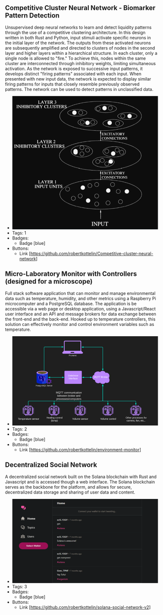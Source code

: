 ## Competitive Cluster Neural Network - Biomarker Pattern Detection
Unsupervised deep neural networks to learn and detect liquidity patterns through the use of a competitive clustering architecture. In this design written in both Rust and Python, input stimuli activate specific neurons in the initial layer of the network. The outputs from these activated neurons are subsequently amplified and directed to clusters of nodes in the second layer and higher layers within a hierarchical structure. In each cluster, only a single node is allowed to "fire." To achieve this, nodes within the same cluster are interconnected through inhibitory weights, limiting simultaneous activation. As the network is exposed to successive input patterns, it develops distinct "firing patterns" associated with each input. When presented with new input data, the network is expected to display similar firing patterns for inputs that closely resemble previously observed patterns. The network can be used to detect patterns in unclassified data.
- ![600x200](../assets/neural.png)
- Tags: 1
- Badges:
  - Badge [blue]
- Buttons:
  - Link [https://github.com/robertkottelin/Competitive-cluster-neural-network]

## Micro-Laboratory Monitor with Controllers (designed for a microscope)
Full stack software application that can monitor and manage environmental data such as temperature, humidity, and other metrics using a Raspberry Pi microcomputer and a PostgreSQL database. The application is be accessible via a web page or desktop application, using a Javascript/React user interface and an API and message brokers for data exchange between the front-end and the back-end. Hooked up to temperature controllers, this solution can effectively monitor and control environment variables such as temperature. 
- ![600x200](../assets/environment-monitor.png)
- Tags: 2
- Badges:
  - Badge [blue]
- Buttons:
  - Link [https://github.com/robertkottelin/environment-monitor]

## Decentralized Social Network
A decentralized social network built on the Solana blockchain with Rust and Javascript and is accessed though a web interface. The Solana blockchain serves as the backbone for the platform, and allows for secure, decentralized data storage and sharing of user data and content.
- ![600x200](../assets/social-network.png)
- Tags: 3
- Badges:
  - Badge [blue]
- Buttons:
  - Link [https://github.com/robertkottelin/solana-social-network-v2]